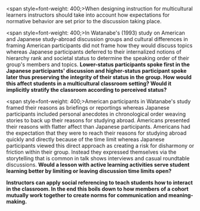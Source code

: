 <span style=font-weight: 400;>When designing instruction for multicultural learners instructors should take into account how expectations for normative behavior are set prior to the discussion taking place.</span>

<span style=font-weight: 400;>In Watanabe's (1993) study on American and Japanese study-abroad discussion groups and cultural differences in framing American participants did not frame how they would discuss topics whereas Japanese participants deferred to their internalized notions of hierarchy rank and societal status to determine the speaking order of their group's members and topics. </span>**Lower-status participants spoke first in the Japanese participants' discussion and higher-status participant spoke later thus preserving the integrity of their status in the group. How would this affect students in a multicultural classroom setting? Would it implicitly stratify the classroom according to perceived status?**

<span style=font-weight: 400;>American participants in Watanabe's study framed their reasons as briefings or reportings whereas Japanese participants included personal anecdotes in chronological order weaving stories to back up their reasons for studying abroad. Americans presented their reasons with flatter affect than Japanese participants. Americans had the expectation that they were to reach their reasons for studying abroad quickly and directly because of the time limit whereas Japanese participants viewed this direct approach as creating a risk for disharmony or friction within their group. Instead they expressed themselves via the storytelling that is common in talk shows interviews and casual roundtable discussions. </span>**Would a lesson with active learning activities serve student learning better by limiting or leaving discussion time limits open?**

**Instructors can apply social referencing to teach students how to interact in the classroom. In the end this boils down to how members of a cohort mutually work together to create norms for communication and meaning-making.**